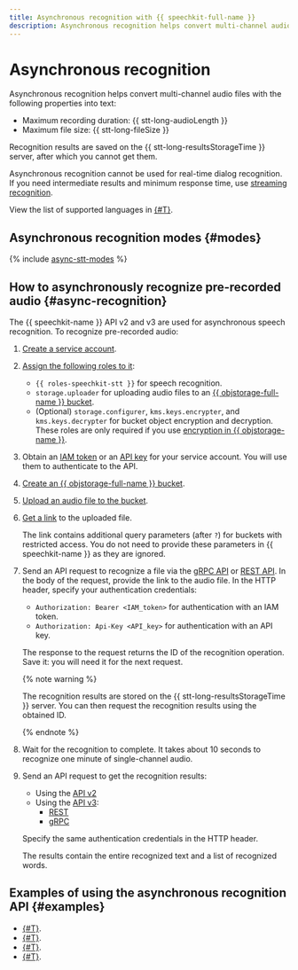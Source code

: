 ```yaml
---
title: Asynchronous recognition with {{ speechkit-full-name }}
description: Asynchronous recognition helps convert multi-channel audio files into text. Recognition results are saved on the {{ stt-long-resultsStorageTime }} server, after which you cannot get them.
---
```


# Asynchronous recognition

Asynchronous recognition helps convert multi-channel audio files with the following properties into text:
* Maximum recording duration: {{ stt-long-audioLength }}
* Maximum file size: {{ stt-long-fileSize }}

Recognition results are saved on the {{ stt-long-resultsStorageTime }} server, after which you cannot get them.

Asynchronous recognition cannot be used for real-time dialog recognition. If you need intermediate results and minimum response time, use [streaming recognition](streaming.md).

View the list of supported languages in [{#T}](models.md#languages).

## Asynchronous recognition modes {#modes}

{% include [async-stt-modes](../../_includes/speechkit/async-modes.md) %}

## How to asynchronously recognize pre-recorded audio {#async-recognition}

The {{ speechkit-name }} API v2 and v3 are used for asynchronous speech recognition. To recognize pre-recorded audio:

1. [Create a service account](../../iam/operations/sa/create.md).
1. [Assign the following roles to it](../../iam/operations/sa/assign-role-for-sa.md):

   * `{{ roles-speechkit-stt }}` for speech recognition.
   * `storage.uploader` for uploading audio files to an [{{ objstorage-full-name }} bucket](../../storage/concepts/bucket.md).
   * (Optional) `storage.configurer`, `kms.keys.encrypter`, and `kms.keys.decrypter` for bucket object encryption and decryption. These roles are only required if you use [encryption in {{ objstorage-name }}](../../storage/concepts/encryption.md).

1. Obtain an [IAM token](../../iam/operations/iam-token/create-for-sa.md) or an [API key](../../iam/operations/api-key/create.md) for your service account. You will use them to authenticate to the API.
1. [Create an {{ objstorage-full-name }} bucket](../../storage/operations/buckets/create.md).
1. [Upload an audio file to the bucket](../../storage/operations/objects/upload.md).
1. [Get a link](../../storage/operations/objects/link-for-download.md) to the uploaded file.

   The link contains additional query parameters (after `?`) for buckets with restricted access. You do not need to provide these parameters in {{ speechkit-name }} as they are ignored.

1. Send an API request to recognize a file via the [gRPC API](../stt-v3/api-ref/grpc/AsyncRecognizer) or [REST API](../stt-v3/api-ref/AsyncRecognizer/index.md). In the body of the request, provide the link to the audio file. In the HTTP header, specify your authentication credentials:

   * `Authorization: Bearer <IAM_token>` for authentication with an IAM token.
   * `Authorization: Api-Key <API_key>` for authentication with an API key.

   The response to the request returns the ID of the recognition operation. Save it: you will need it for the next request.

   {% note warning %}

   The recognition results are stored on the {{ stt-long-resultsStorageTime }} server. You can then request the recognition results using the obtained ID.

   {% endnote %}

1. Wait for the recognition to complete. It takes about 10 seconds to recognize one minute of single-channel audio.
1. Send an API request to get the recognition results:
   * Using the [API v2](api/transcribation-api.md#get-result)
   * Using the [API v3](../stt-v3/api-ref/AsyncRecognizer/getRecognition.md):
       * [REST](../stt-v3/api-ref/AsyncRecognizer/getRecognition.md)
       * [gRPC](../stt-v3/api-ref/grpc/AsyncRecognizer.md#GetRecognition)

   Specify the same authentication credentials in the HTTP header.

   The results contain the entire recognized text and a list of recognized words.


## Examples of using the asynchronous recognition API {#examples}

* [{#T}](api/transcribation-lpcm.md).
* [{#T}](api/transcribation-ogg.md).
* [{#T}](api/transcribation-api-v3.md).
* [{#T}](api/batch-transcribation.md).

